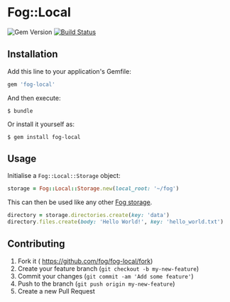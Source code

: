 # Fog::Local

![Gem Version](https://badge.fury.io/rb/fog-local.svg)
[![Build Status](https://github.com/fog/fog-local/actions/workflows/ci.yml/badge.svg)](https://github.com/fog/fog-local/actions/workflows/ci.yml)

## Installation

Add this line to your application's Gemfile:

```ruby
gem 'fog-local'
```

And then execute:

    $ bundle

Or install it yourself as:

    $ gem install fog-local

## Usage

Initialise a `Fog::Local::Storage` object:

```ruby
storage = Fog::Local::Storage.new(local_root: '~/fog')
```

This can then be used like any other [Fog storage](https://fog.github.io/storage/).

```ruby
directory = storage.directories.create(key: 'data')
directory.files.create(body: 'Hello World!', key: 'hello_world.txt')
```

## Contributing

1. Fork it ( https://github.com/fog/fog-local/fork)
2. Create your feature branch (`git checkout -b my-new-feature`)
3. Commit your changes (`git commit -am 'Add some feature'`)
4. Push to the branch (`git push origin my-new-feature`)
5. Create a new Pull Request
